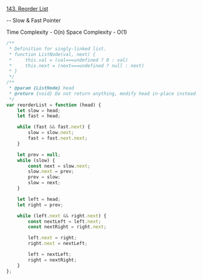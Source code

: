 [143. Reorder List](https://leetcode.com/problems/reorder-list/)

-- Slow & Fast Pointer

Time Complexity - O(n)
Space Complexity - O(1)

```javascript
/**
 * Definition for singly-linked list.
 * function ListNode(val, next) {
 *     this.val = (val===undefined ? 0 : val)
 *     this.next = (next===undefined ? null : next)
 * }
 */
/**
 * @param {ListNode} head
 * @return {void} Do not return anything, modify head in-place instead.
 */
var reorderList = function (head) {
	let slow = head;
	let fast = head;

	while (fast && fast.next) {
		slow = slow.next;
		fast = fast.next.next;
	}

	let prev = null;
	while (slow) {
		const next = slow.next;
		slow.next = prev;
		prev = slow;
		slow = next;
	}

	let left = head;
	let right = prev;

	while (left.next && right.next) {
		const nextLeft = left.next;
		const nextRight = right.next;

		left.next = right;
		right.next = nextLeft;

		left = nextLeft;
		right = nextRight;
	}
};
```
